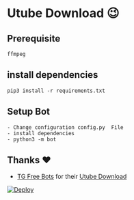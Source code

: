 # Utube Download 😉
## Prerequisite
    ffmpeg
  
    
## install dependencies
    pip3 install -r requirements.txt


## Setup Bot
    - Change configuration config.py  File
    - install dependencies
    - python3 -m bot
    
## Thanks ❤️
* [TG Free Bots](https://telegram.dog/TG_Free_bots) for their [Utube Download](https://telegram.me/Utube_downloadbot)


[![Deploy](https://www.herokucdn.com/deploy/button.svg)](https://heroku.com/deploy?template=https://github.com/anonymoushackingtool/Utube-Download/tree/master)

